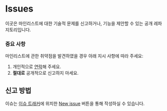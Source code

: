 # Issues
이곳은 마인리스트에 대한 기술적 문제를 신고하거나, 기능을 제안할 수 있는 공개 레파지토리입니다.

### 중요 사항
마인리스트에 관한 취약점을 발견하였을 경우 아래 지시 사항에 따라 주세요:

1. 개인적으로 [연락](mailto:ryush00@gmail.com)해 주세요.
2. **절대로** 공개적으로 신고하지 마세요.

## 신고 방법

이슈는 [이슈 트래커](https://github.com/MineList/Issues/issues)에 위치한 [New issue](https://github.com/MineList/Issues/issues/new) 버튼을 통해 작성하실 수 있습니다.
